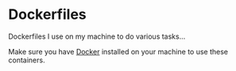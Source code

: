 # Dockerfiles

Dockerfiles I use on my machine to do various tasks...

Make sure you have [Docker](http://docker.com) installed on your machine to use these containers.
